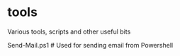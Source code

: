 # tools
Various tools, scripts and other useful bits


Send-Mail.ps1     # Used for sending email from Powershell
